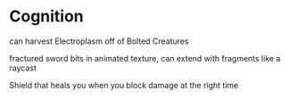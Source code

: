 # Cognition

<Weapon> can harvest Electroplasm off of Bolted Creatures

<Fractured Sword> fractured sword bits in animated texture, can extend with fragments like a raycast

Shield that heals you when you block damage at the right time